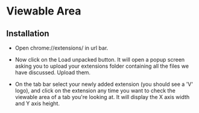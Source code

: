 # Viewable Area


## Installation
- Open chrome://extensions/  in url bar.

- Now click on the Load unpacked button. It will open a popup screen asking you to upload your extensions folder containing all the files we have discussed. Upload them.

- On the tab bar select your newly added extension (you should see a 'V' logo), and click on the extension any time you want to check the viewable area of a tab you're looking at. It will display the X axis width and Y axis height.